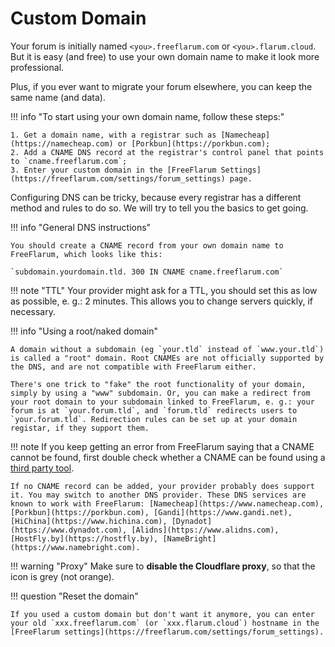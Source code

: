 # Custom Domain

Your forum is initially named `<you>.freeflarum.com` or `<you>.flarum.cloud`. But it is easy (and free) to use your own domain name to make it look more professional.

Plus, if you ever want to migrate your forum elsewhere, you can keep the same name (and data).

!!! info "To start using your own domain name, follow these steps:"

    1. Get a domain name, with a registrar such as [Namecheap](https://namecheap.com) or [Porkbun](https://porkbun.com);
    2. Add a CNAME DNS record at the registrar's control panel that points to `cname.freeflarum.com`;
    3. Enter your custom domain in the [FreeFlarum Settings](https://freeflarum.com/settings/forum_settings) page.

Configuring DNS can be tricky, because every registrar has a different method and rules to do so. We will try to tell you the basics to get going.

!!! info "General DNS instructions"

    You should create a CNAME record from your own domain name to FreeFlarum, which looks like this:

    `subdomain.yourdomain.tld. 300 IN CNAME cname.freeflarum.com`

!!! note "TTL"
    Your provider might ask for a TTL, you should set this as low as possible, e. g.: 2 minutes. This allows you to change servers quickly, if necessary.

!!! info "Using a root/naked domain"

    A domain without a subdomain (eg `your.tld` instead of `www.your.tld`) is called a "root" domain. Root CNAMEs are not officially supported by the DNS, and are not compatible with FreeFlarum either.

    There's one trick to "fake" the root functionality of your domain, simply by using a "www" subdomain. Or, you can make a redirect from your root domain to your subdomain linked to FreeFlarum, e. g.: your forum is at `your.forum.tld`, and `forum.tld` redirects users to `your.forum.tld`. Redirection rules can be set up at your domain registar, if they support them.

!!! note
    If you keep getting an error from FreeFlarum saying that a CNAME cannot be found, first double check whether a CNAME can be found  using a [third party tool](https://www.ultratools.com/tools/dnsLookup).

    If no CNAME record can be added, your provider probably does support it. You may switch to another DNS provider. These DNS services are known to work with FreeFlarum: [Namecheap](https://www.namecheap.com), [Porkbun](https://porkbun.com), [Gandi](https://www.gandi.net), [HiChina](https://www.hichina.com), [Dynadot](https://www.dynadot.com), [Alidns](https://www.alidns.com), [HostFly.by](https://hostfly.by), [NameBright](https://www.namebright.com).

!!! warning "Proxy"
    Make sure to **disable the Cloudflare proxy**, so that the icon is grey (not orange).

!!! question "Reset the domain"

    If you used a custom domain but don't want it anymore, you can enter your old `xxx.freeflarum.com` (or `xxx.flarum.cloud`) hostname in the [FreeFlarum settings](https://freeflarum.com/settings/forum_settings).
